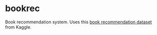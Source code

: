 # bookrec
Book recommendation system.
Uses this [book recommendation dataset](https://www.kaggle.com/datasets/arashnic/book-recommendation-dataset) from Kaggle.
